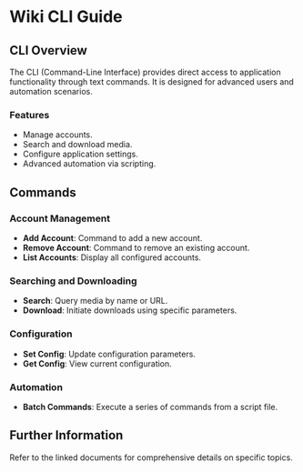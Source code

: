 # Wiki CLI Guide

## CLI Overview
The CLI (Command-Line Interface) provides direct access to application functionality through text commands. It is designed for advanced users and automation scenarios.

### Features
- Manage accounts.
- Search and download media.
- Configure application settings.
- Advanced automation via scripting.

## Commands
### Account Management
- **Add Account**: Command to add a new account.
- **Remove Account**: Command to remove an existing account.
- **List Accounts**: Display all configured accounts.

### Searching and Downloading
- **Search**: Query media by name or URL.
- **Download**: Initiate downloads using specific parameters.

### Configuration
- **Set Config**: Update configuration parameters.
- **Get Config**: View current configuration.

### Automation
- **Batch Commands**: Execute a series of commands from a script file.

## Further Information
Refer to the linked documents for comprehensive details on specific topics.


